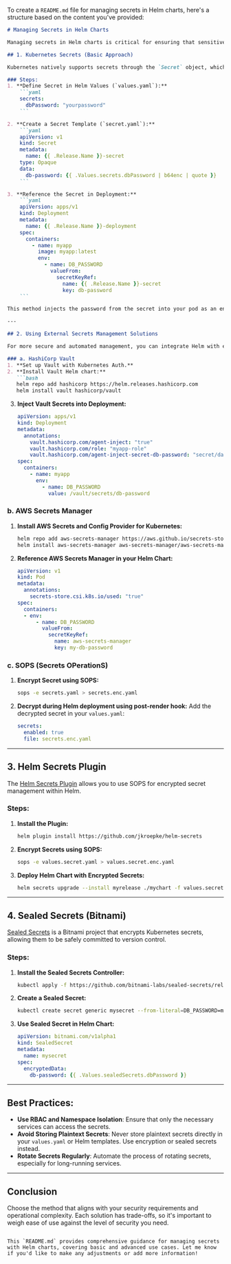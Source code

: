 To create a `README.md` file for managing secrets in Helm charts, here's a structure based on the content you've provided:

```markdown
# Managing Secrets in Helm Charts

Managing secrets in Helm charts is critical for ensuring that sensitive data, such as API keys, passwords, and credentials, are stored and accessed securely. This document covers several methods to handle secrets in Helm charts based on your environment and security requirements.

## 1. Kubernetes Secrets (Basic Approach)

Kubernetes natively supports secrets through the `Secret` object, which can be integrated into Helm charts. Note that secrets are base64-encoded but **not encrypted** by default, so consider this approach for less sensitive information.

### Steps:
1. **Define Secret in Helm Values (`values.yaml`):**
    ```yaml
    secrets:
      dbPassword: "yourpassword"
    ```

2. **Create a Secret Template (`secret.yaml`):**
    ```yaml
    apiVersion: v1
    kind: Secret
    metadata:
      name: {{ .Release.Name }}-secret
    type: Opaque
    data:
      db-password: {{ .Values.secrets.dbPassword | b64enc | quote }}
    ```

3. **Reference the Secret in Deployment:**
    ```yaml
    apiVersion: apps/v1
    kind: Deployment
    metadata:
      name: {{ .Release.Name }}-deployment
    spec:
      containers:
        - name: myapp
          image: myapp:latest
          env:
            - name: DB_PASSWORD
              valueFrom:
                secretKeyRef:
                  name: {{ .Release.Name }}-secret
                  key: db-password
    ```

This method injects the password from the secret into your pod as an environment variable.

---

## 2. Using External Secrets Management Solutions

For more secure and automated management, you can integrate Helm with external secrets management tools like **HashiCorp Vault**, **AWS Secrets Manager**, or **SOPS**.

### a. HashiCorp Vault
1. **Set up Vault with Kubernetes Auth.**
2. **Install Vault Helm chart:**
   ```bash
   helm repo add hashicorp https://helm.releases.hashicorp.com
   helm install vault hashicorp/vault
   ```

3. **Inject Vault Secrets into Deployment:**
   ```yaml
   apiVersion: apps/v1
   kind: Deployment
   metadata:
     annotations:
       vault.hashicorp.com/agent-inject: "true"
       vault.hashicorp.com/role: "myapp-role"
       vault.hashicorp.com/agent-inject-secret-db-password: "secret/data/db#password"
   spec:
     containers:
       - name: myapp
         env:
           - name: DB_PASSWORD
             value: /vault/secrets/db-password
   ```

### b. AWS Secrets Manager
1. **Install AWS Secrets and Config Provider for Kubernetes:**
   ```bash
   helm repo add aws-secrets-manager https://aws.github.io/secrets-store-csi-driver-provider-aws
   helm install aws-secrets-manager aws-secrets-manager/aws-secrets-manager
   ```

2. **Reference AWS Secrets Manager in your Helm Chart:**
   ```yaml
   apiVersion: v1
   kind: Pod
   metadata:
     annotations:
       secrets-store.csi.k8s.io/used: "true"
   spec:
     containers:
     - env:
         - name: DB_PASSWORD
           valueFrom:
             secretKeyRef:
               name: aws-secrets-manager
               key: my-db-password
   ```

### c. SOPS (Secrets OPerationS)
1. **Encrypt Secret using SOPS:**
   ```bash
   sops -e secrets.yaml > secrets.enc.yaml
   ```

2. **Decrypt during Helm deployment using post-render hook:**
   Add the decrypted secret in your `values.yaml`:
   ```yaml
   secrets:
     enabled: true
     file: secrets.enc.yaml
   ```

---

## 3. Helm Secrets Plugin

The [Helm Secrets Plugin](https://github.com/jkroepke/helm-secrets) allows you to use SOPS for encrypted secret management within Helm.

### Steps:
1. **Install the Plugin:**
   ```bash
   helm plugin install https://github.com/jkroepke/helm-secrets
   ```

2. **Encrypt Secrets using SOPS:**
   ```bash
   sops -e values.secret.yaml > values.secret.enc.yaml
   ```

3. **Deploy Helm Chart with Encrypted Secrets:**
   ```bash
   helm secrets upgrade --install myrelease ./mychart -f values.secret.enc.yaml
   ```

---

## 4. Sealed Secrets (Bitnami)

[Sealed Secrets](https://github.com/bitnami-labs/sealed-secrets) is a Bitnami project that encrypts Kubernetes secrets, allowing them to be safely committed to version control.

### Steps:
1. **Install the Sealed Secrets Controller:**
   ```bash
   kubectl apply -f https://github.com/bitnami-labs/sealed-secrets/releases/download/v0.17.4/controller.yaml
   ```

2. **Create a Sealed Secret:**
   ```bash
   kubectl create secret generic mysecret --from-literal=DB_PASSWORD=mydbpassword --dry-run=client -o yaml | kubeseal > sealedsecret.yaml
   ```

3. **Use Sealed Secret in Helm Chart:**
   ```yaml
   apiVersion: bitnami.com/v1alpha1
   kind: SealedSecret
   metadata:
     name: mysecret
   spec:
     encryptedData:
       db-password: {{ .Values.sealedSecrets.dbPassword }}
   ```

---

## Best Practices:
- **Use RBAC and Namespace Isolation**: Ensure that only the necessary services can access the secrets.
- **Avoid Storing Plaintext Secrets**: Never store plaintext secrets directly in your `values.yaml` or Helm templates. Use encryption or sealed secrets instead.
- **Rotate Secrets Regularly**: Automate the process of rotating secrets, especially for long-running services.

---

## Conclusion

Choose the method that aligns with your security requirements and operational complexity. Each solution has trade-offs, so it's important to weigh ease of use against the level of security you need.

```

This `README.md` provides comprehensive guidance for managing secrets with Helm charts, covering basic and advanced use cases. Let me know if you'd like to make any adjustments or add more information!

